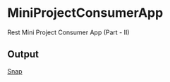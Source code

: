 # MiniProjectConsumerApp
Rest Mini Project Consumer App (Part - II)

## Output

[Snap](https://github.com/yogendrajava86/MiniProjectConsumerApp/blob/master/RestMiniProjectConsumer.png)
